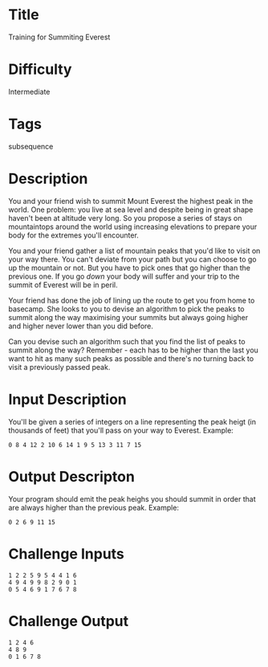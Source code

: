 # Title

Training for Summiting Everest

# Difficulty

Intermediate

# Tags

subsequence

# Description

You and your friend wish to summit Mount Everest the highest peak in the world. One problem: you live at sea level and despite being in great shape haven't been at altitude very long. So you propose a series of stays on mountaintops around the world using increasing elevations to prepare your body for the extremes you'll encounter. 

You and your friend gather a list of mountain peaks that you'd like to visit on your way there. You can't deviate from your path but you can choose to go up the mountain or not. But you have to pick ones that go higher than the previous one. If you go _down_ your body will suffer and your trip to the summit of Everest will be in peril.

Your friend has done the job of lining up the route to get you from home to basecamp. She looks to you to devise an algorithm to pick the peaks to summit along the way maximising your summits but always going higher and higher never lower than you did before. 

Can you devise such an algorithm such that you find the list of peaks to summit along the way? Remember - each has to be higher than the last you want to hit as many such peaks as possible and there's no turning back to visit a previously passed peak.

# Input Description

You'll be given a series of integers on a line representing the peak heigt (in thousands of feet) that you'll pass on your way to Everest. Example:

	0 8 4 12 2 10 6 14 1 9 5 13 3 11 7 15

# Output Descripton

Your program should emit the peak heighs you should summit in order that are always higher than the previous peak. Example:

	0 2 6 9 11 15

# Challenge Inputs

	1 2 2 5 9 5 4 4 1 6
	4 9 4 9 9 8 2 9 0 1
	0 5 4 6 9 1 7 6 7 8

# Challenge Output

	1 2 4 6
	4 8 9
	0 1 6 7 8
